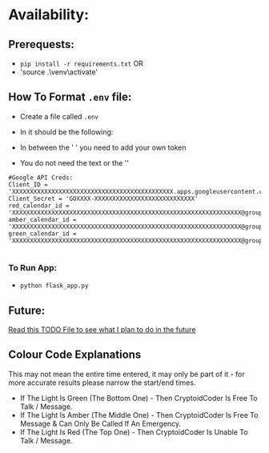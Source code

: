 # Availability:

## Prerequests:
- `pip install -r requirements.txt`
OR
- 'source .\venv\activate'

## How To Format `.env` file:
- Create a file called `.env`
- In it should be the following:

- In between the ' ' you need to add your own token
- You do not need the text or the ''
```
#Google API Creds:
Client_ID = 'XXXXXXXXXXXXXXXXXXXXXXXXXXXXXXXXXXXXXXXXXXXXX.apps.googleusercontent.com'
Client_Secret = 'GOXXXX-XXXXXXXXXXXXXXXXXXXXXXXXXXXX'
red_calendar_id = 'XXXXXXXXXXXXXXXXXXXXXXXXXXXXXXXXXXXXXXXXXXXXXXXXXXXXXXXXXXXXXXXX@group.calendar.google.com'
amber_calendar_id = 'XXXXXXXXXXXXXXXXXXXXXXXXXXXXXXXXXXXXXXXXXXXXXXXXXXXXXXXXXXXXXXXX@group.calendar.google.com'
green_calendar_id = 'XXXXXXXXXXXXXXXXXXXXXXXXXXXXXXXXXXXXXXXXXXXXXXXXXXXXXXXXXXXXXXXX@group.calendar.google.com'


```

### To Run App:
- `python flask_app.py`


## Future:
[Read this TODO File to see what I plan to do in the future](TODO)

## Colour Code Explanations

This may not mean the entire time entered, it may only be part of it - for more accurate results please narrow the start/end times.

- If The Light Is Green (The Bottom One) - Then CryptoidCoder Is Free To Talk / Message.
- If The Light Is Amber (The Middle One) - Then CryptoidCoder Is Free To Message & Can Only Be Called If An Emergency.
- If The Light Is Red (The Top One) - Then CryptoidCoder Is Unable To Talk / Message.
